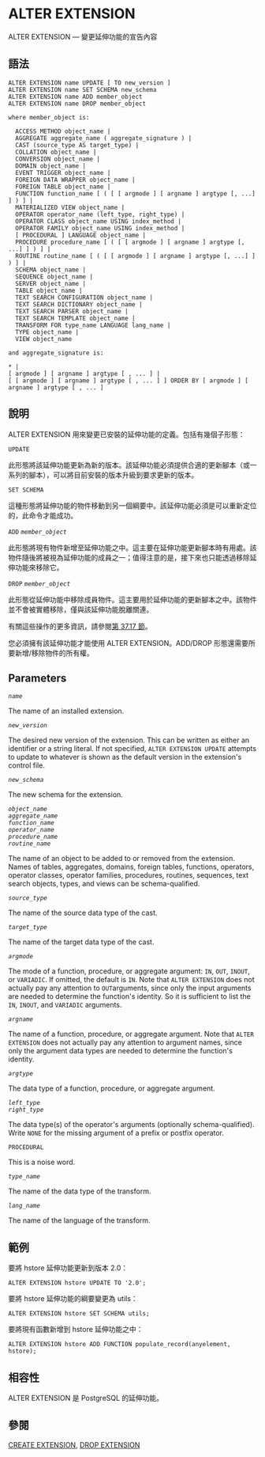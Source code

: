 # ALTER EXTENSION

ALTER EXTENSION — 變更延伸功能的宣告內容

## 語法

```text
ALTER EXTENSION name UPDATE [ TO new_version ]
ALTER EXTENSION name SET SCHEMA new_schema
ALTER EXTENSION name ADD member_object
ALTER EXTENSION name DROP member_object

where member_object is:

  ACCESS METHOD object_name |
  AGGREGATE aggregate_name ( aggregate_signature ) |
  CAST (source_type AS target_type) |
  COLLATION object_name |
  CONVERSION object_name |
  DOMAIN object_name |
  EVENT TRIGGER object_name |
  FOREIGN DATA WRAPPER object_name |
  FOREIGN TABLE object_name |
  FUNCTION function_name [ ( [ [ argmode ] [ argname ] argtype [, ...] ] ) ] |
  MATERIALIZED VIEW object_name |
  OPERATOR operator_name (left_type, right_type) |
  OPERATOR CLASS object_name USING index_method |
  OPERATOR FAMILY object_name USING index_method |
  [ PROCEDURAL ] LANGUAGE object_name |
  PROCEDURE procedure_name [ ( [ [ argmode ] [ argname ] argtype [, ...] ] ) ] |
  ROUTINE routine_name [ ( [ [ argmode ] [ argname ] argtype [, ...] ] ) ] |
  SCHEMA object_name |
  SEQUENCE object_name |
  SERVER object_name |
  TABLE object_name |
  TEXT SEARCH CONFIGURATION object_name |
  TEXT SEARCH DICTIONARY object_name |
  TEXT SEARCH PARSER object_name |
  TEXT SEARCH TEMPLATE object_name |
  TRANSFORM FOR type_name LANGUAGE lang_name |
  TYPE object_name |
  VIEW object_name

and aggregate_signature is:

* |
[ argmode ] [ argname ] argtype [ , ... ] |
[ [ argmode ] [ argname ] argtype [ , ... ] ] ORDER BY [ argmode ] [ argname ] argtype [ , ... ]
```

## 說明

ALTER EXTENSION 用來變更已安裝的延伸功能的定義。包括有幾個子形態：

`UPDATE`

此形態將該延伸功能更新為新的版本。該延伸功能必須提供合適的更新腳本（或一系列的腳本），可以將目前安裝的版本升級到要求更新的版本。

`SET SCHEMA`

這種形態將延伸功能的物件移動到另一個綱要中。該延伸功能必須是可以重新定位的，此命令才能成功。

`ADD` _`member_object`_

此形態將現有物件新增至延伸功能之中。這主要在延伸功能更新腳本時有用處。該物件隨後將被視為延伸功能的成員之一；值得注意的是，接下來也只能透過移除延伸功能來移除它。

`DROP` _`member_object`_

此形態從延伸功能中移除成員物件。這主要用於延伸功能的更新腳本之中。該物件並不會被實體移除，僅與該延伸功能脫離關連。

有關這些操作的更多資訊，請參閱[第 37.17 節](../../server-programming/extending-sql/packaging-related-objects-into-an-extension.md)。

您必須擁有該延伸功能才能使用 ALTER EXTENSION。ADD/DROP 形態還需要所要新增/移除物件的所有權。

## Parameters

_`name`_

The name of an installed extension.

_`new_version`_

The desired new version of the extension. This can be written as either an identifier or a string literal. If not specified, `ALTER EXTENSION UPDATE` attempts to update to whatever is shown as the default version in the extension's control file.

_`new_schema`_

The new schema for the extension.

_`object_name`_  
_`aggregate_name`_  
_`function_name`_  
_`operator_name`_  
_`procedure_name`_  
_`routine_name`_

The name of an object to be added to or removed from the extension. Names of tables, aggregates, domains, foreign tables, functions, operators, operator classes, operator families, procedures, routines, sequences, text search objects, types, and views can be schema-qualified.

_`source_type`_

The name of the source data type of the cast.

_`target_type`_

The name of the target data type of the cast.

_`argmode`_

The mode of a function, procedure, or aggregate argument: `IN`, `OUT`, `INOUT`, or `VARIADIC`. If omitted, the default is `IN`. Note that `ALTER EXTENSION` does not actually pay any attention to `OUT`arguments, since only the input arguments are needed to determine the function's identity. So it is sufficient to list the `IN`, `INOUT`, and `VARIADIC` arguments.

_`argname`_

The name of a function, procedure, or aggregate argument. Note that `ALTER EXTENSION` does not actually pay any attention to argument names, since only the argument data types are needed to determine the function's identity.

_`argtype`_

The data type of a function, procedure, or aggregate argument.

_`left_type`_  
_`right_type`_

The data type\(s\) of the operator's arguments \(optionally schema-qualified\). Write `NONE` for the missing argument of a prefix or postfix operator.

`PROCEDURAL`

This is a noise word.

_`type_name`_

The name of the data type of the transform.

_`lang_name`_

The name of the language of the transform.

## 範例

要將 hstore 延伸功能更新到版本 2.0：

```text
ALTER EXTENSION hstore UPDATE TO '2.0';
```

要將 hstore 延伸功能的綱要變更為 utils：

```text
ALTER EXTENSION hstore SET SCHEMA utils;
```

要將現有函數新增到 hstore 延伸功能之中：

```text
ALTER EXTENSION hstore ADD FUNCTION populate_record(anyelement, hstore);
```

## 相容性

ALTER EXTENSION 是 PostgreSQL 的延伸功能。

## 參閱

[CREATE EXTENSION](create-extension.md), [DROP EXTENSION](drop-extension.md)

